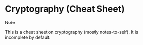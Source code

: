 # Cryptography (Cheat Sheet)

> [!NOTE]  
> This is a cheat sheet on cryptography (mostly notes-to-self). It is incomplete by default.

